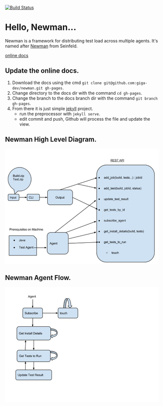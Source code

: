[![Build Status](https://travis-ci.org/giga-dev/newman.svg?branch=master)](https://travis-ci.org/giga-dev/newman) 


# Hello, Newman...

Newman is a framework for distributing test load across multiple agents. It's named after [Newman](http://en.wikipedia.org/wiki/Newman_%28Seinfeld%29) from Seinfeld.

[online docs](http://giga-dev.github.io/newman/docs/index.html)

## Update the online docs.

1. Download the docs using the cmd `git clone git@github.com:giga-dev/newman.git gh-pages`.
2. Change directory to the docs dir with the command `cd gh-pages`.
3. Change the branch to the docs branch dir with the command `git branch gh-pages`.
4. From there it is just simple [jekyll](http://jekyllrb.com/) project.
    * run the preprocessor with `jekyll serve`.
    * edit commit and push, Github will process the file and update the view.
    
## Newman High Level Diagram.

![Newman-High-Level.jpg](/docs/diagrams/Newman-High-Level.jpg)

## Newman Agent Flow.

![Newman-Agent-State-Machine.jpg](/docs/diagrams/Newman-Agent-State-Machine.jpg)

 
